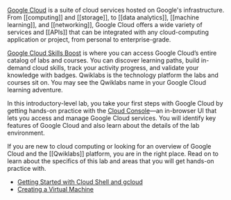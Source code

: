 [Google Cloud](https://cloud.google.com/) is a suite of cloud services hosted on Google's infrastructure. From [[computing]] and [[storage]], to [[data analytics]], [[machine learning]], and [[networking]], Google Cloud offers a wide variety of services and [[APIs]] that can be integrated with any cloud-computing application or project, from personal to enterprise-grade.


[Google Cloud Skills Boost](https://www.cloudskillsboost.google/) is where you can access Google Cloud’s entire catalog of labs and courses. You can discover learning paths, build in-demand cloud skills, track your activity progress, and validate your knowledge with badges. Qwiklabs is the technology platform the labs and courses sit on. You may see the Qwiklabs name in your Google Cloud learning adventure.

In this introductory-level lab, you take your first steps with Google Cloud by getting hands-on practice with the [Cloud Console](https://cloud.google.com/cloud-console/)—an in-browser UI that lets you access and manage Google Cloud services. You will identify key features of Google Cloud and also learn about the details of the lab environment.

If you are new to cloud computing or looking for an overview of Google Cloud and the [[Qwiklabs]] platform, you are in the right place. Read on to learn about the specifics of this lab and areas that you will get hands-on practice with.




- [Getting Started with Cloud Shell and gcloud](https://google.qwiklabs.com/catalog_lab/320)
- [Creating a Virtual Machine](https://google.qwiklabs.com/catalog_lab/1427)